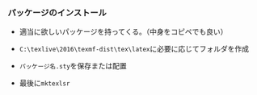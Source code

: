 ### パッケージのインストール

* 適当に欲しいパッケージを持ってくる。（中身をコピペでも良い）

* `C:\texlive\2016\texmf-dist\tex\latex`に必要に応じてフォルダを作成

* `パッケージ名.sty`を保存または配置

* 最後に`mktexlsr`


